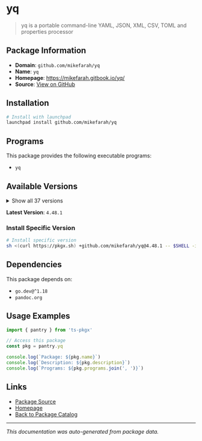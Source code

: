 # yq

> yq is a portable command-line YAML, JSON, XML, CSV, TOML and properties processor

## Package Information

- **Domain**: `github.com/mikefarah/yq`
- **Name**: `yq`
- **Homepage**: https://mikefarah.gitbook.io/yq/
- **Source**: [View on GitHub](https://github.com/pkgxdev/pantry/tree/main/projects/github.com/mikefarah/yq/package.yml)

## Installation

```bash
# Install with launchpad
launchpad install github.com/mikefarah/yq
```

## Programs

This package provides the following executable programs:

- `yq`

## Available Versions

<details>
<summary>Show all 37 versions</summary>

- `4.48.1`, `4.47.2`, `4.47.1`, `4.46.1`, `4.45.4`
- `4.45.3`, `4.45.2`, `4.45.1`, `4.44.6`, `4.44.5`
- `4.44.3`, `4.44.2`, `4.44.1`, `4.43.1`, `4.42.1`
- `4.41.1`, `4.40.7`, `4.40.5`, `4.40.4`, `4.40.3`
- `4.40.2`, `4.40.1`, `4.35.2`, `4.35.1`, `4.34.2`
- `4.34.1`, `4.33.3`, `4.33.2`, `4.33.1`, `4.32.2`
- `4.32.1`, `4.31.2`, `4.31.1`, `4.30.8`, `4.30.7`
- `4.30.6`, `4.30.5`

</details>

**Latest Version**: `4.48.1`

### Install Specific Version

```bash
# Install specific version
sh <(curl https://pkgx.sh) +github.com/mikefarah/yq@4.48.1 -- $SHELL -i
```

## Dependencies

This package depends on:

- `go.dev@^1.18`
- `pandoc.org`

## Usage Examples

```typescript
import { pantry } from 'ts-pkgx'

// Access this package
const pkg = pantry.yq

console.log(`Package: ${pkg.name}`)
console.log(`Description: ${pkg.description}`)
console.log(`Programs: ${pkg.programs.join(', ')}`)
```

## Links

- [Package Source](https://github.com/pkgxdev/pantry/tree/main/projects/github.com/mikefarah/yq/package.yml)
- [Homepage](https://mikefarah.gitbook.io/yq/)
- [Back to Package Catalog](../../../package-catalog.md)

---

*This documentation was auto-generated from package data.*
